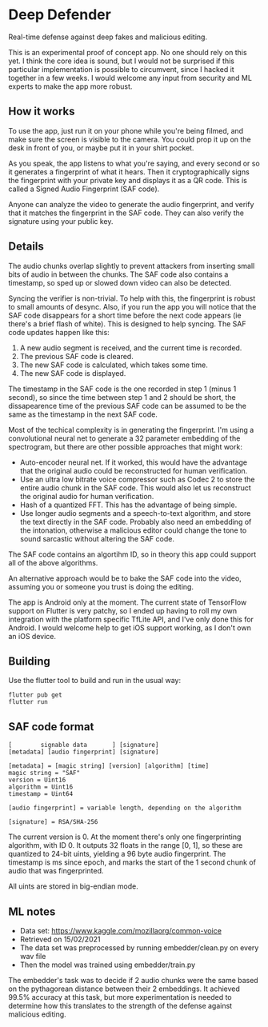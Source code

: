 # Deep Defender
Real-time defense against deep fakes and malicious editing.

This is an experimental proof of concept app. No one should rely on this yet. I
think the core idea is sound, but I would not be surprised if this particular
implementation is possible to circumvent, since I hacked it together in a few
weeks. I would welcome any input from security and ML experts to make the app
more robust.

## How it works

To use the app, just run it on your phone while you're being filmed, and make
sure the screen is visible to the camera. You could prop it up on the desk in
front of you, or maybe put it in your shirt pocket.

As you speak, the app listens to what you're saying, and every second or so it
generates a fingerprint of what it hears. Then it cryptographically signs the
fingerprint with your private key and displays it as a QR code. This is called a
Signed Audio Fingerprint (SAF code).

Anyone can analyze the video to generate the audio fingerprint, and verify that
it matches the fingerprint in the SAF code. They can also verify the signature
using your public key.

## Details

The audio chunks overlap slightly to prevent attackers from inserting small bits
of audio in between the chunks. The SAF code also contains a timestamp, so sped
up or slowed down video can also be detected.

Syncing the verifier is non-trivial. To help with this, the fingerprint is
robust to small amounts of desync. Also, if you run the app you will notice
that the SAF code disappears for a short time before the next code appears (ie
there's a brief flash of white). This is designed to help syncing. The SAF code
updates happen like this:
1. A new audio segment is received, and the current time is recorded.
2. The previous SAF code is cleared.
3. The new SAF code is calculated, which takes some time.
4. The new SAF code is displayed.

The timestamp in the SAF code is the one recorded in step 1 (minus 1 second), so
since the time between step 1 and 2 should be short, the dissapearence time of
the previous SAF code can be assumed to be the same as the timestamp in the next
SAF code.

Most of the techical complexity is in generating the fingerprint. I'm using a
convolutional neural net to generate a 32 parameter embedding of the
spectrogram, but there are other possible approaches that might work:
- Auto-encoder neural net. If it worked, this would have the advantage that the
  original audio could be reconstructed for human verification.
- Use an ultra low bitrate voice compressor such as Codec 2 to store the entire
  audio chunk in the SAF code. This would also let us reconstruct the original
  audio for human verification.
- Hash of a quantized FFT. This has the advantage of being simple.
- Use longer audio segments and a speech-to-text algorithm, and store the text
  directly in the SAF code. Probably also need an embedding of the intonation,
  otherwise a malicious editor could change the tone to sound sarcastic without
  altering the SAF code.

The SAF code contains an algortihm ID, so in theory this app could support all
of the above algorithms.

An alternative approach would be to bake the SAF code into the video, assuming
you or someone you trust is doing the editing.

The app is Android only at the moment. The current state of TensorFlow support
on Flutter is very patchy, so I ended up having to roll my own integration with
the platform specific TfLite API, and I've only done this for Android. I would
welcome help to get iOS support working, as I don't own an iOS device.

## Building

Use the flutter tool to build and run in the usual way:

```
flutter pub get
flutter run
```

## SAF code format

```
[        signable data       ] [signature]
[metadata] [audio fingerprint] [signature]

[metadata] = [magic string] [version] [algorithm] [time]
magic string = "SAF"
version = Uint16
algorithm = Uint16
timestamp = Uint64

[audio fingerprint] = variable length, depending on the algorithm

[signature] = RSA/SHA-256
```

The current version is 0. At the moment there's only one fingerprinting
algorithm, with ID 0. It outputs 32 floats in the range [0, 1], so these are
quantized to 24-bit uints, yielding a 96 byte audio fingerprint. The timestamp
is ms since epoch, and marks the start of the 1 second chunk of audio that was
fingerprinted.

All uints are stored in big-endian mode.

## ML notes
- Data set: https://www.kaggle.com/mozillaorg/common-voice
- Retrieved on 15/02/2021
- The data set was preprocessed by running embedder/clean.py on every wav file
- Then the model was trained using embedder/train.py

The embedder's task was to decide if 2 audio chunks were the same based on the
pythagorean distance between their 2 embeddings. It achieved 99.5% accuracy at
this task, but more experimentation is needed to determine how this translates
to the strength of the defense against malicious editing.
